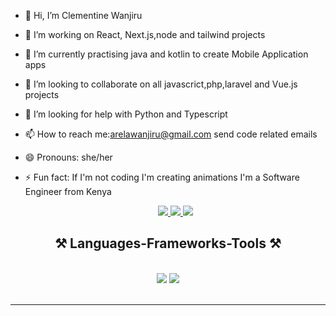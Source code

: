 - 👋 Hi, I’m Clementine Wanjiru
- 👀 I’m  working on React, Next.js,node and tailwind projects
- 🌱 I’m currently practising java and kotlin to create Mobile Application apps 
- 💞️ I’m looking to collaborate on all javascrict,php,laravel and Vue.js projects
- 🤔 I’m looking for help with Python and Typescript
- 📫 How to reach me:arelawanjiru@gmail.com send code related emails
- 😄 Pronouns: she/her
- ⚡ Fun fact: If I'm not coding I'm creating animations
   I'm a Software Engineer from Kenya


  <div align="center"> 
  <a href="mailto:arelawanjiru@gmail.com">
    <img src="https://img.shields.io/badge/Gmail-333333?style=for-the-badge&logo=gmail&logoColor=red" />
  </a>
  <a href="www.linkedin.com/in/clementine-wanjiru-3ba763311" target="_blank">
    <img src="https://img.shields.io/badge/LinkedIn-0077B5?style=for-the-badge&logo=linkedin&logoColor=white" target="_blank" />
  </a>
  <a href="#" target="_blank">
     <img src="https://img.shields.io/badge/Portfolio-FF5722?style=for-the-badge&logo=todoist&logoColor=white" target="_blank" /> <!-- sqlite, safari, google-chrome are other good icon options -->
  </a>
</div>

  
<h2 align="center">⚒️ Languages-Frameworks-Tools ⚒️</h2>
<br/>
<div align="center">
    <img src="https://skillicons.dev/icons?i=react,bootstrap,mui,html,css,vscode,github,figma,tailwind,git,r" />
    <img src="https://skillicons.dev/icons?i=nodejs,python,javascript,typescript,express,firebase,mongodb,c,java,nextjs,mysql,flask" /><br>
</div>

<br/>
<hr/>

